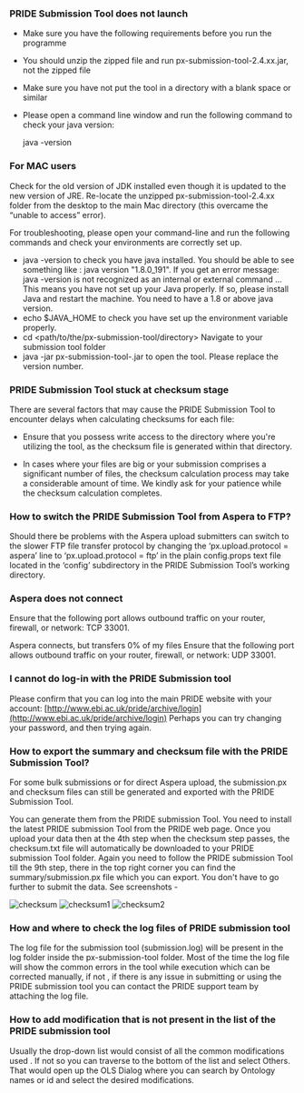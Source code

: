 ### PRIDE Submission Tool does not launch

 - Make sure you have the following requirements before you run the programme 
 
 - You should unzip the zipped file and run px-submission-tool-2.4.xx.jar, not the zipped file
 
 - Make sure you have not put the tool in a directory with a blank space or similar
 
 - Please open a command line window and run the following command to check your java version:
 
 	java -version
 	
### For MAC users
 
 Check for the old version of JDK installed even though it is updated to the new version of JRE. Re-locate the unzipped px-submission-tool-2.4.xx folder from the desktop to the main Mac directory (this overcame the “unable to access” error).
  
 For troubleshooting, please open your command-line and run the following commands and check your environments are correctly set up.
 
  - java -version to check you have java installed. You should be able to see something like : java version "1.8.0_191". If you get an error message: java -version is not recognized as an internal or external command ... This means you have not set up your Java properly. If so, please install Java and restart the machine. You need to have a 1.8 or above java version.
  - echo $JAVA_HOME to check you have set up the environment variable properly.
  - cd <path/to/the/px-submission-tool/directory> Navigate to your submission tool folder
  - java -jar px-submission-tool-<version number>.jar to open the tool. Please replace the version number.


### PRIDE Submission Tool stuck at checksum stage

There are several factors that may cause the PRIDE Submission Tool to encounter delays when calculating checksums for each file:

- Ensure that you possess write access to the directory where you're utilizing the tool, as the checksum file is generated within that directory.

- In cases where your files are big or your submission comprises a significant number of files, the checksum calculation process may take a considerable amount of time. We kindly ask for your patience while the checksum calculation completes.


### How to switch the PRIDE Submission Tool from Aspera to FTP?

Should there be problems with the Aspera upload submitters can switch to the slower FTP file transfer protocol by changing the ‘px.upload.protocol = aspera’ line to ‘px.upload.protocol = ftp’ in the plain config.props text file located in the ‘config’ subdirectory in the PRIDE Submission Tool’s working directory.

### Aspera does not connect

Ensure that the following port allows outbound traffic on your router, firewall, or network: TCP 33001.

Aspera connects, but transfers 0% of my files
Ensure that the following port allows outbound traffic on your router, firewall, or network: UDP 33001.

### I cannot do log-in with the PRIDE Submission tool

Please confirm that you can log into the main PRIDE website with your account:
[http://www.ebi.ac.uk/pride/archive/login](http://www.ebi.ac.uk/pride/archive/login)
Perhaps you can try changing your password, and then trying again.

### How to export the summary and checksum file with the PRIDE Submission Tool?

For some bulk submissions or for direct Aspera upload, the submission.px and checksum files can still be generated and exported with the PRIDE Submission Tool.

You can generate them from the PRIDE submission Tool. You need to install the latest PRIDE submission Tool from the PRIDE web page. Once you upload your data then at the 4th step when the checksum step passes, the checksum.txt file will automatically be downloaded to your PRIDE submission Tool folder.
Again you need to follow the PRIDE submission Tool till the 9th step, 
there in the top right corner you can find the summary/submission.px file which you can export.
You don't have to go further to submit the data. See screenshots -


![checksum](../markdown/tooltroubleshooting/files/checksum.png)
![checksum1](../markdown/tooltroubleshooting/files/checksum1.png)
![checksum2](../markdown/tooltroubleshooting/files/checksum2.png)

### How and where to check the log files of PRIDE submission tool

The log file for the submission tool (submission.log) will be present in the log folder inside the px-submission-tool folder.
Most of the time the log file will show the common errors in the tool while execution which can be corrected manually, if not ,
if there is any issue in submitting or using the PRIDE submission tool you can 
contact the PRIDE support team by attaching the log file.

### How to add modification that is not present in the list of the PRIDE submission tool

Usually the drop-down list would consist of all the common modifications used . If not so you can traverse to the bottom of the list and select Others.
That would open up the OLS Dialog where you can search by Ontology names or id and select the desired modifications.




